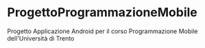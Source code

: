 # ProgettoProgrammazioneMobile
Progetto Applicazione Android per il corso Programmazione Mobile dell'Università di Trento
